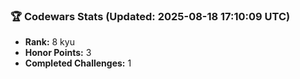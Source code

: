### 🏆 Codewars Stats (Updated: 2025-08-18 17:10:09 UTC)

- **Rank:** 8 kyu
- **Honor Points:** 3
- **Completed Challenges:** 1
